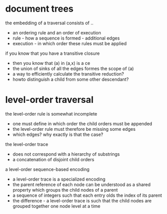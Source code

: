 
# document trees

the embedding of a traversal consists of ..
- an ordering rule and an order of execution
- rule - how a sequence is formed - additional edges
- execution - in which order these rules must be applied

if you know that you have a transitive closure
- then you know that (a) in (a,x) is a ce
- the union of sinks of all the edges formes the scope of (a)
- a way to efficiently calculate the transitive reduction?
- howto distinguish a child from some other descendant?

# level-order traversal

the level-order rule is somewhat incomplete
- one must define in which order the child orders must be appended
- the level-order rule must therefore be missing some edges
- which edges? why exactly is that the case?

the level-order trace
- does not correspond with a hierarchy of substrings
- a concatenation of disjoint child orders

a level-order sequence-based encoding
- a level-order trace is a specialized encoding
- the parent reference of each node
  can be understood as a shared property
  which groups the child nodes of a parent
- a sequence of integers such that each entry
  olds the index of its parent
- the difference - a level-order trace is such
  that the child nodes are grouped together one
  node level at a time
